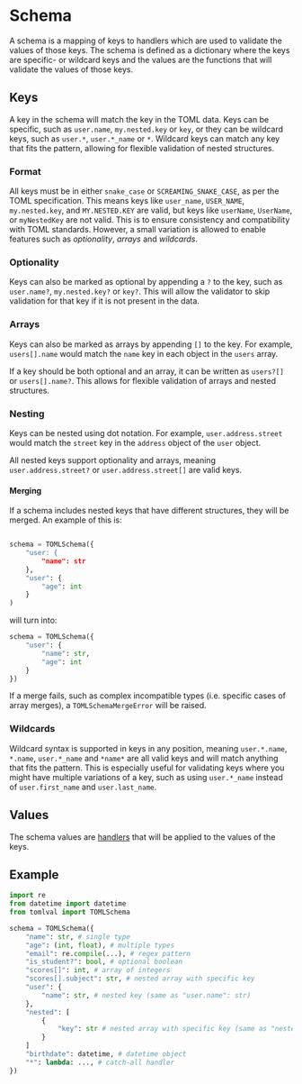 # Schema

A schema is a mapping of keys to handlers which are used to validate the values of those keys. The schema is defined as a dictionary where the keys are specific- or wildcard keys and the values are the functions that will validate the values of those keys.

## Keys

A key in the schema will match the key in the TOML data. Keys can be specific, such as `user.name`, `my.nested.key` or `key`, or they can be wildcard keys, such as `user.*`, `user.*_name` or `*`. Wildcard keys can match any key that fits the pattern, allowing for flexible validation of nested structures.

### Format

All keys must be in either `snake_case` or `SCREAMING_SNAKE_CASE`, as per the TOML specification. This means keys like `user_name`, `USER_NAME`, `my.nested.key`, and `MY.NESTED.KEY` are valid, but keys like `userName`, `UserName`, or `myNestedKey` are not valid. This is to ensure consistency and compatibility with TOML standards. However, a small variation is allowed to enable features such as _optionality_, _arrays_ and _wildcards_.

### Optionality

Keys can also be marked as optional by appending a `?` to the key, such as `user.name?`, `my.nested.key?` or `key?`. This will allow the validator to skip validation for that key if it is not present in the data.

### Arrays

Keys can also be marked as arrays by appending `[]` to the key. For example, `users[].name` would match the `name` key in each object in the `users` array.

If a key should be both optional and an array, it can be written as `users?[]` or `users[].name?`. This allows for flexible validation of arrays and nested structures.

### Nesting

Keys can be nested using dot notation. For example, `user.address.street` would match the `street` key in the `address` object of the `user` object.

All nested keys support optionality and arrays, meaning `user.address.street?` or `user.address.street[]` are valid keys.

#### Merging

If a schema includes nested keys that have different structures, they will be merged. An example of this is:

```python

schema = TOMLSchema({
    "user: {
        "name": str
    },
    "user": {
        "age": int
    }
)
```

will turn into:

```python
schema = TOMLSchema({
    "user": {
        "name": str,
        "age": int
    }
})
```

If a merge fails, such as complex incompatible types (i.e. specific cases of array merges), a `TOMLSchemaMergeError` will be raised.

### Wildcards

Wildcard syntax is supported in keys in any position, meaning `user.*.name`, `*.name`, `user.*_name` and `*name*` are all valid keys and will match anything that fits the pattern. This is especially useful for validating keys where you might have multiple variations of a key, such as using `user.*_name` instead of `user.first_name` and `user.last_name`.

## Values

The schema values are [handlers](HANDLER.md) that will be applied to the values of the keys.

## Example

```python
import re
from datetime import datetime
from tomlval import TOMLSchema

schema = TOMLSchema({
    "name": str, # single type
    "age": (int, float), # multiple types
    "email": re.compile(...), # regex pattern
    "is_student?": bool, # optional boolean
    "scores[]": int, # array of integers
    "scores[].subject": str, # nested array with specific key
    "user": {
        "name": str, # nested key (same as "user.name": str)
    },
    "nested": [
        {
            "key": str # nested array with specific key (same as "nested[].key": str
        }
    ]
    "birthdate": datetime, # datetime object
    "*": lambda: ..., # catch-all handler
})
```
